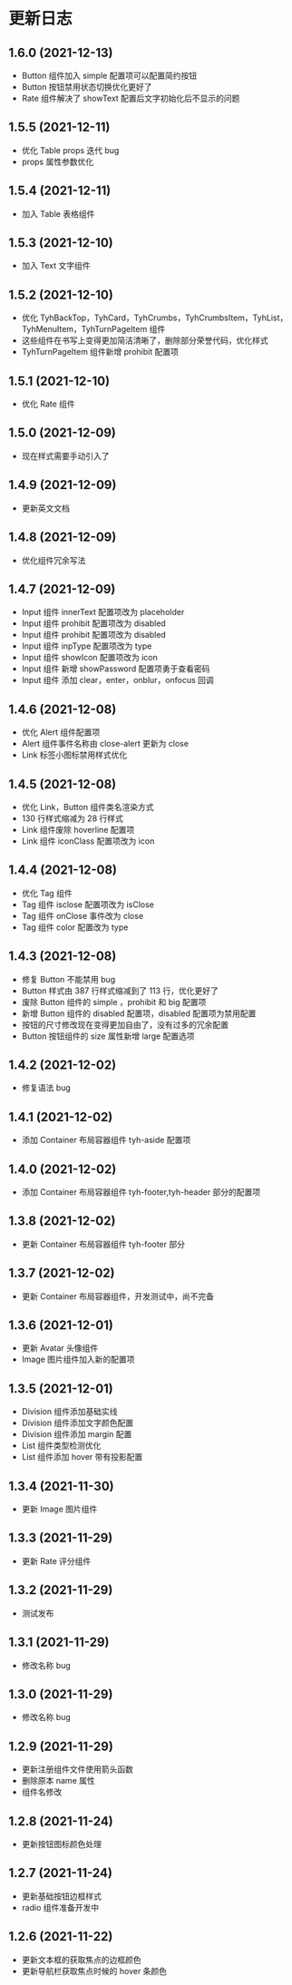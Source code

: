 # 更新日志

## 1.6.0 (2021-12-13)

- Button 组件加入 simple 配置项可以配置简约按钮
- Button 按钮禁用状态切换优化更好了
- Rate 组件解决了 showText 配置后文字初始化后不显示的问题

## 1.5.5 (2021-12-11)

- 优化 Table props 迭代 bug
- props 属性参数优化

## 1.5.4 (2021-12-11)

- 加入 Table 表格组件

## 1.5.3 (2021-12-10)

- 加入 Text 文字组件

## 1.5.2 (2021-12-10)

- 优化 TyhBackTop，TyhCard，TyhCrumbs，TyhCrumbsItem，TyhList，TyhMenuItem，TyhTurnPageItem 组件
- 这些组件在书写上变得更加简洁清晰了，删除部分荣誉代码，优化样式
- TyhTurnPageItem 组件新增 prohibit 配置项

## 1.5.1 (2021-12-10)

- 优化 Rate 组件

## 1.5.0 (2021-12-09)

- 现在样式需要手动引入了

## 1.4.9 (2021-12-09)

- 更新英文文档

## 1.4.8 (2021-12-09)

- 优化组件冗余写法

## 1.4.7 (2021-12-09)

- Input 组件 innerText 配置项改为 placeholder
- Input 组件 prohibit 配置项改为 disabled
- Input 组件 prohibit 配置项改为 disabled
- Input 组件 inpType 配置项改为 type
- Input 组件 showIcon 配置项改为 icon
- Input 组件 新增 showPassword 配置项勇于查看密码
- Input 组件 添加 clear，enter，onblur，onfocus 回调

## 1.4.6 (2021-12-08)

- 优化 Alert 组件配置项
- Alert 组件事件名称由 close-alert 更新为 close
- Link 标签小图标禁用样式优化

## 1.4.5 (2021-12-08)

- 优化 Link，Button 组件类名渲染方式
- 130 行样式缩减为 28 行样式
- Link 组件废除 hoverline 配置项
- Link 组件 iconClass 配置项改为 icon

## 1.4.4 (2021-12-08)

- 优化 Tag 组件
- Tag 组件 isclose 配置项改为 isClose
- Tag 组件 onClose 事件改为 close
- Tag 组件 color 配置改为 type

## 1.4.3 (2021-12-08)

- 修复 Button 不能禁用 bug
- Button 样式由 387 行样式缩减到了 113 行，优化更好了
- 废除 Button 组件的 simple ，prohibit 和 big 配置项
- 新增 Button 组件的 disabled 配置项，disabled 配置项为禁用配置
- 按钮的尺寸修改现在变得更加自由了，没有过多的冗余配置
- Button 按钮组件的 size 属性新增 large 配置选项

## 1.4.2 (2021-12-02)

- 修复语法 bug

## 1.4.1 (2021-12-02)

- 添加 Container 布局容器组件 tyh-aside 配置项

## 1.4.0 (2021-12-02)

- 添加 Container 布局容器组件 tyh-footer,tyh-header 部分的配置项

## 1.3.8 (2021-12-02)

- 更新 Container 布局容器组件 tyh-footer 部分

## 1.3.7 (2021-12-02)

- 更新 Container 布局容器组件，开发测试中，尚不完备

## 1.3.6 (2021-12-01)

- 更新 Avatar 头像组件
- Image 图片组件加入新的配置项

## 1.3.5 (2021-12-01)

- Division 组件添加基础实线
- Division 组件添加文字颜色配置
- Division 组件添加 margin 配置
- List 组件类型检测优化
- List 组件添加 hover 带有投影配置

## 1.3.4 (2021-11-30)

- 更新 Image 图片组件

## 1.3.3 (2021-11-29)

- 更新 Rate 评分组件

## 1.3.2 (2021-11-29)

- 测试发布

## 1.3.1 (2021-11-29)

- 修改名称 bug

## 1.3.0 (2021-11-29)

- 修改名称 bug

## 1.2.9 (2021-11-29)

- 更新注册组件文件使用箭头函数
- 删除原本 name 属性
- 组件名修改

## 1.2.8 (2021-11-24)

- 更新按钮图标颜色处理

## 1.2.7 (2021-11-24)

- 更新基础按钮边框样式
- radio 组件准备开发中

## 1.2.6 (2021-11-22)

- 更新文本框的获取焦点的边框颜色
- 更新导航栏获取焦点时候的 hover 条颜色
